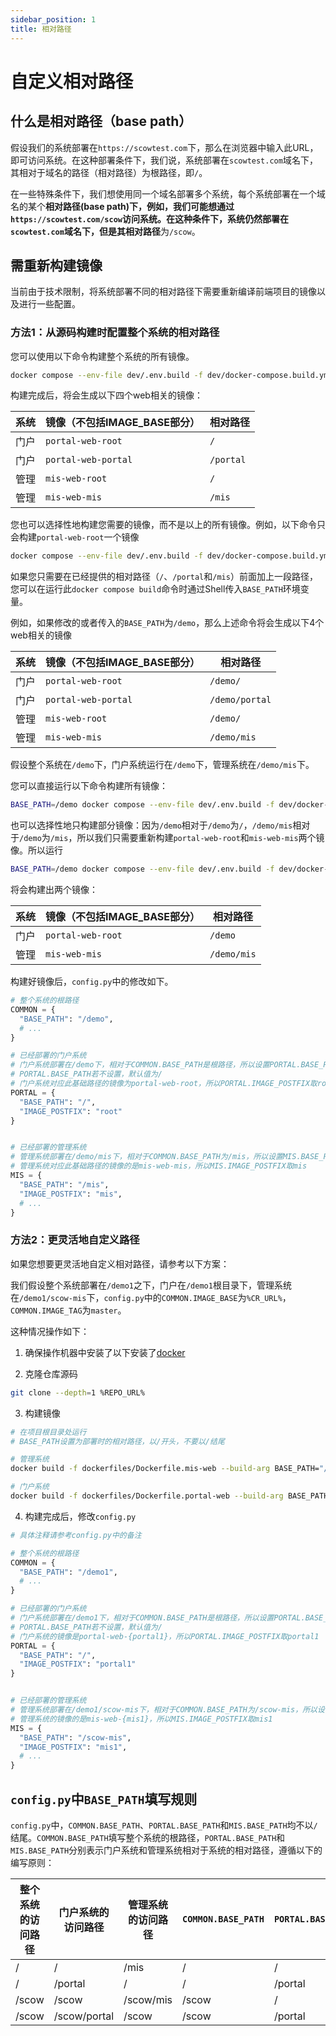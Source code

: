 ```yaml
---
sidebar_position: 1
title: 相对路径
---
```


# 自定义相对路径

## 什么是相对路径（base path）

假设我们的系统部署在`https://scowtest.com`下，那么在浏览器中输入此URL，即可访问系统。在这种部署条件下，我们说，系统部署在`scowtest.com`域名下，其相对于域名的路径（相对路径）为根路径，即`/`。

在一些特殊条件下，我们想使用同一个域名部署多个系统，每个系统部署在一个域名的某个**相对路径(base path)**下，例如，我们可能想通过`https://scowtest.com/scow`访问系统。在这种条件下，系统仍然部署在`scowtest.com`域名下，但是其**相对路径**为`/scow`。

## 需重新构建镜像

当前由于技术限制，将系统部署不同的相对路径下需要重新编译前端项目的镜像以及进行一些配置。

### 方法1：从源码构建时配置整个系统的相对路径

您可以使用以下命令构建整个系统的所有镜像。

```bash
docker compose --env-file dev/.env.build -f dev/docker-compose.build.yml build 
```

构建完成后，将会生成以下四个web相关的镜像：

| 系统 | 镜像（不包括IMAGE_BASE部分） | 相对路径  |
| ---- | ---------------------------- | --------- |
| 门户 | `portal-web-root`            | `/`       |
| 门户 | `portal-web-portal`          | `/portal` |
| 管理 | `mis-web-root`               | `/`       |
| 管理 | `mis-web-mis`                | `/mis`    |

您也可以选择性地构建您需要的镜像，而不是以上的所有镜像。例如，以下命令只会构建`portal-web-root`一个镜像

```bash
docker compose --env-file dev/.env.build -f dev/docker-compose.build.yml build portal-web-root
```

如果您只需要在已经提供的相对路径（`/`、`/portal`和`/mis`）前面加上一段路径，您可以在运行此`docker compose build`命令时通过Shell传入`BASE_PATH`环境变量。

例如，如果修改的或者传入的`BASE_PATH`为`/demo`，那么上述命令将会生成以下4个web相关的镜像

| 系统 | 镜像（不包括IMAGE_BASE部分） | 相对路径       |
| ---- | ---------------------------- | -------------- |
| 门户 | `portal-web-root`            | `/demo/`       |
| 门户 | `portal-web-portal`          | `/demo/portal` |
| 管理 | `mis-web-root`               | `/demo/`       |
| 管理 | `mis-web-mis`                | `/demo/mis`    |


假设整个系统在`/demo`下，门户系统运行在`/demo`下，管理系统在`/demo/mis`下。

您可以直接运行以下命令构建所有镜像：

```bash
BASE_PATH=/demo docker compose --env-file dev/.env.build -f dev/docker-compose.build.yml build
```

也可以选择性地只构建部分镜像：因为`/demo`相对于`/demo`为`/`，`/demo/mis`相对于`/demo`为`/mis`，所以我们只需要重新构建`portal-web-root`和`mis-web-mis`两个镜像。所以运行

```bash
BASE_PATH=/demo docker compose --env-file dev/.env.build -f dev/docker-compose.build.yml build portal-web-root mis-web-mis
```

将会构建出两个镜像：

| 系统 | 镜像（不包括IMAGE_BASE部分） | 相对路径    |
| ---- | ---------------------------- | ----------- |
| 门户 | `portal-web-root`            | `/demo`     |
| 管理 | `mis-web-mis`                | `/demo/mis` |

构建好镜像后，`config.py`中的修改如下。

```python
# 整个系统的根路径
COMMON = {
  "BASE_PATH": "/demo",
  # ...
}

# 已经部署的门户系统
# 门户系统部署在/demo下，相对于COMMON.BASE_PATH是根路径，所以设置PORTAL.BASE_PATH为/
# PORTAL.BASE_PATH若不设置，默认值为/
# 门户系统对应此基础路径的镜像为portal-web-root，所以PORTAL.IMAGE_POSTFIX取root
PORTAL = {
  "BASE_PATH": "/",
  "IMAGE_POSTFIX": "root"
}


# 已经部署的管理系统
# 管理系统部署在/demo/mis下，相对于COMMON.BASE_PATH为/mis，所以设置MIS.BASE_PATH为/scow-mis
# 管理系统对应此基础路径的镜像的是mis-web-mis，所以MIS.IMAGE_POSTFIX取mis
MIS = {
  "BASE_PATH": "/mis",
  "IMAGE_POSTFIX": "mis",
  # ...
}

```

### 方法2：更灵活地自定义路径

如果您想要更灵活地自定义相对路径，请参考以下方案：

我们假设整个系统部署在`/demo1`之下，门户在`/demo1`根目录下，管理系统在`/demo1/scow-mis`下，`config.py`中的`COMMON.IMAGE_BASE`为`%CR_URL%`，`COMMON.IMAGE_TAG`为`master`。

这种情况操作如下：

1. 确保操作机器中安装了以下安装了[docker](https://docs.docker.com/engine/install/)

2. 克隆仓库源码

```bash
git clone --depth=1 %REPO_URL%
```

3. 构建镜像

```bash
# 在项目根目录处运行
# BASE_PATH设置为部署时的相对路径，以/开头，不要以/结尾

# 管理系统
docker build -f dockerfiles/Dockerfile.mis-web --build-arg BASE_PATH="/demo1/scow-mis" -t "%CR_URL%/mis-web-mis1:master" .

# 门户系统
docker build -f dockerfiles/Dockerfile.portal-web --build-arg BASE_PATH="/demo1" -t "%CR_URL%/portal-web-portal1:master" .
```

4. 构建完成后，修改`config.py`

```python
# 具体注释请参考config.py中的备注

# 整个系统的根路径
COMMON = {
  "BASE_PATH": "/demo1",
  # ...
}

# 已经部署的门户系统
# 门户系统部署在/demo1下，相对于COMMON.BASE_PATH是根路径，所以设置PORTAL.BASE_PATH为/
# PORTAL.BASE_PATH若不设置，默认值为/
# 门户系统的镜像是portal-web-{portal1}，所以PORTAL.IMAGE_POSTFIX取portal1
PORTAL = {
  "BASE_PATH": "/",
  "IMAGE_POSTFIX": "portal1"
}


# 已经部署的管理系统
# 管理系统部署在/demo1/scow-mis下，相对于COMMON.BASE_PATH为/scow-mis，所以设置MIS.BASE_PATH为/scow-mis
# 管理系统的镜像的是mis-web-{mis1}，所以MIS.IMAGE_POSTFIX取mis1
MIS = {
  "BASE_PATH": "/scow-mis",
  "IMAGE_POSTFIX": "mis1",
  # ...
}

```

## `config.py`中`BASE_PATH`填写规则

`config.py`中，`COMMON.BASE_PATH`、`PORTAL.BASE_PATH`和`MIS.BASE_PATH`均不以`/`结尾。`COMMON.BASE_PATH`填写整个系统的根路径，`PORTAL.BASE_PATH`和`MIS.BASE_PATH`分别表示门户系统和管理系统相对于系统的相对路径，遵循以下的编写原则：

| 整个系统的访问路径 | 门户系统的访问路径 | 管理系统的访问路径 | `COMMON.BASE_PATH` | `PORTAL.BASE_PATH` | `MIS.BASE_PATH` |
| ------------------ | ------------------ | ------------------ | ------------------ | ------------------ | --------------- |
| /                  | /                  | /mis               | /                  | /                  | /mis            |
| /                  | /portal            | /                  | /                  | /portal            | /               |
| /scow              | /scow              | /scow/mis          | /scow              | /                  | /mis            |
| /scow              | /scow/portal       | /scow              | /scow              | /portal            | /               |
